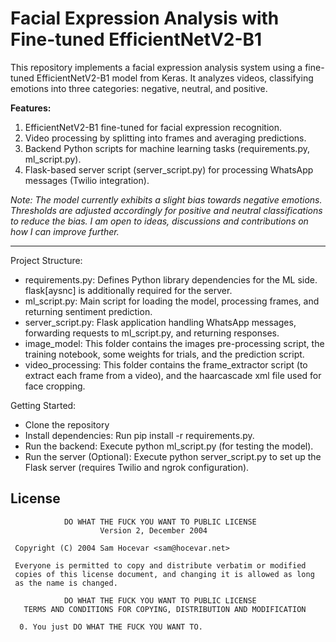 <h1>Facial Expression Analysis with Fine-tuned EfficientNetV2-B1</h1>

This repository implements a facial expression analysis system using a fine-tuned EfficientNetV2-B1 model from Keras. It analyzes videos, classifying emotions into three categories: negative, neutral, and positive.

<b>Features:</b>

1. EfficientNetV2-B1 fine-tuned for facial expression recognition.
2. Video processing by splitting into frames and averaging predictions.
3. Backend Python scripts for machine learning tasks (requirements.py, ml_script.py).
4. Flask-based server script (server_script.py) for processing WhatsApp messages (Twilio integration).

<i>Note: The model currently exhibits a slight bias towards negative emotions. Thresholds are adjusted accordingly for positive and neutral classifications to reduce the bias. I am open to ideas, discussions and contributions on how I can improve further.</i>

--------------------------------------------------------------
Project Structure:

- requirements.py: Defines Python library dependencies for the ML side. flask[aysnc] is additionally required for the server.
- ml_script.py: Main script for loading the model, processing frames, and returning sentiment prediction.
- server_script.py: Flask application handling WhatsApp messages, forwarding requests to ml_script.py, and returning responses.
- image_model: This folder contains the images pre-processing script, the training notebook, some weights for trials, and the prediction script.
- video_processing: This folder contains the frame_extractor script (to extract each frame from a video), and the haarcascade xml file used for face cropping.

Getting Started:

- Clone the repository
- Install dependencies: Run pip install -r requirements.py.
- Run the backend: Execute python ml_script.py (for testing the model).
- Run the server (Optional): Execute python server_script.py to set up the Flask server (requires Twilio and ngrok configuration).

## License

```
            DO WHAT THE FUCK YOU WANT TO PUBLIC LICENSE
                    Version 2, December 2004

 Copyright (C) 2004 Sam Hocevar <sam@hocevar.net>

 Everyone is permitted to copy and distribute verbatim or modified
 copies of this license document, and changing it is allowed as long
 as the name is changed.

            DO WHAT THE FUCK YOU WANT TO PUBLIC LICENSE
   TERMS AND CONDITIONS FOR COPYING, DISTRIBUTION AND MODIFICATION

  0. You just DO WHAT THE FUCK YOU WANT TO.
```
